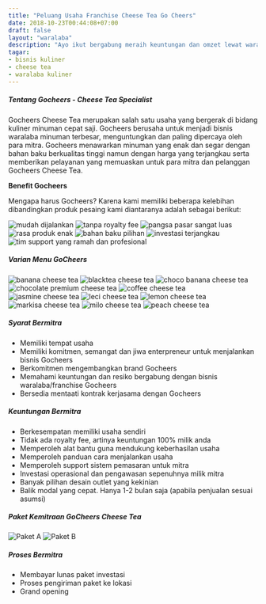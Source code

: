 ```yaml
---
title: "Peluang Usaha Franchise Cheese Tea Go Cheers"
date: 2018-10-23T00:44:08+07:00
draft: false
layout: "waralaba"
description: "Ayo ikut bergabung meraih keuntungan dan omzet lewat waralaba minuman cheese tea yang sedang laris manis."
tagar:
- bisnis kuliner
- cheese tea
- waralaba kuliner
---
```


##### Tentang Gocheers - Cheese Tea Specialist

Gocheers Cheese Tea merupakan salah satu usaha yang bergerak di bidang kuliner minuman cepat saji. Gocheers berusaha untuk menjadi bisnis waralaba minuman terbesar, menguntungkan dan paling dipercaya oleh para mitra. Gocheers menawarkan minuman yang enak dan segar dengan bahan baku berkualitas tinggi namun dengan harga yang terjangkau serta memberikan pelayanan yang memuaskan untuk para mitra dan pelanggan Gocheers Cheese Tea.

**Benefit Gocheers**

Mengapa harus Gocheers? Karena kami memiliki beberapa kelebihan dibandingkan produk pesaing kami diantaranya adalah sebagai berikut:

![mudah dijalankan](../gocheers/gocheers-mudah-dijalankan.jpg)
![tanpa royalty fee](../gocheers/gocheers-tanpa-royalty-fee.jpg)
![pangsa pasar sangat luas](../gocheers/gocheers-pasar-sangat-luas.jpg)
![rasa produk enak](../gocheers/gocheers-rasa-produk-enak.jpg)
![bahan baku pilihan](../gocheers/gocheers-bahan-baku-pilihan.jpg)
![investasi terjangkau](../gocheers/gocheers-investasi-murah.jpg)
![tim support yang ramah dan profesional](../gocheers/gocheers-ramah-profesional.jpg)

##### Varian Menu GoCheers

![banana cheese tea](../gocheers/menu-gocheers-banana-cheese-tea.jpg)
![blacktea cheese tea](../gocheers/menu-gocheers-blacktea-cheese-tea.jpg)
![choco banana cheese tea](../gocheers/menu-gocheers-chocobanana-cheese-tea.jpg)
![chocolate premium cheese tea](../gocheers/menu-gocheers-chocolate-premium-cheese-tea.jpg)
![coffee cheese tea](../gocheers/menu-gocheers-coffee-cheese-tea.jpg)
![jasmine cheese tea](../gocheers/menu-gocheers-jasmine-cheese-tea.jpg)
![leci cheese tea](../gocheers/menu-gocheers-leci-cheese-tea.jpg)
![lemon cheese tea](../gocheers/menu-gocheers-lemon-cheese-tea.jpg)
![markisa cheese tea](../gocheers/menu-gocheers-markisa-cheese-tea.jpg)
![milo cheese tea](../gocheers/menu-gocheers-milo-cheese-tea.jpg)
![peach cheese tea](../gocheers/menu-gocheers-peach-cheese-tea.jpg)

##### Syarat Bermitra

- Memiliki tempat usaha
- Memiliki komitmen, semangat dan jiwa enterpreneur untuk menjalankan bisnis Gocheers
- Berkomitmen mengembangkan brand Gocheers
- Memahami keuntungan dan resiko bergabung dengan bisnis waralaba/franchise Gocheers
- Bersedia mentaati kontrak kerjasama dengan Gocheers

##### Keuntungan Bermitra 

- Berkesempatan memiliki usaha sendiri
- Tidak ada royalty fee, artinya keuntungan 100% milik anda
- Memperoleh alat bantu guna mendukung keberhasilan usaha
- Memperoleh panduan cara menjalankan usaha
- Memperoleh support sistem pemasaran untuk mitra
- Investasi operasional dan pengawasan sepenuhnya milik mitra
- Banyak pilihan desain outlet yang kekinian
- Balik modal yang cepat. Hanya 1-2 bulan saja (apabila penjualan sesuai asumsi)

##### Paket Kemitraan GoCheers Cheese Tea

![Paket A](../gocheers/harga-waralaba-gocheers-cheese-tea-paket-a.jpg)
![Paket B](../gocheers/harga-waralaba-gocheers-cheese-tea-paket-b.jpg)

##### Proses Bermitra

* Membayar lunas paket investasi
* Proses pengiriman paket ke lokasi
* Grand opening
